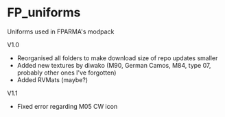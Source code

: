 # FP_uniforms
Uniforms used in FPARMA's modpack

V1.0
- Reorganised all folders to make download size of repo updates smaller
- Added new textures by diwako (M90, German Camos, M84, type 07, probably other ones I've forgotten)
- Added RVMats (maybe?)

V1.1
- Fixed error regarding M05 CW icon